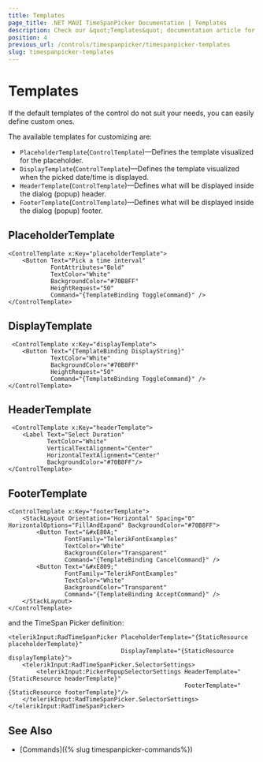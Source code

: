 ```yaml
---
title: Templates
page_title: .NET MAUI TimeSpanPicker Documentation | Templates
description: Check our &quot;Templates&quot; documentation article for Telerik TimeSpanPicker for .NET MAUI.
position: 4
previous_url: /controls/timespanpicker/timespanpicker-templates
slug: timespanpicker-templates
---
```


# Templates

If the default templates of the control do not suit your needs, you can easily define custom ones.

The available templates for customizing are:

* `PlaceholderTemplate`(`ControlTemplate`)&mdash;Defines the template visualized for the placeholder.  
* `DisplayTemplate`(`ControlTemplate`)&mdash;Defines the template visualized when the picked date/time is displayed.
* `HeaderTemplate`(`ControlTemplate`)&mdash;Defines what will be displayed inside the dialog (popup) header.
* `FooterTemplate`(`ControlTemplate`)&mdash;Defines what will be displayed inside the dialog (popup) footer.

## PlaceholderTemplate

```XAML
<ControlTemplate x:Key="placeholderTemplate">
    <Button Text="Pick a time interval"
            FontAttributes="Bold"
            TextColor="White"
            BackgroundColor="#70B8FF"
            HeightRequest="50"
            Command="{TemplateBinding ToggleCommand}" />
</ControlTemplate>
```

## DisplayTemplate

```XAML
 <ControlTemplate x:Key="displayTemplate">
    <Button Text="{TemplateBinding DisplayString}"
            TextColor="White"
            BackgroundColor="#70B8FF"
            HeightRequest="50"
            Command="{TemplateBinding ToggleCommand}" />
</ControlTemplate>
```

## HeaderTemplate

```XAML
 <ControlTemplate x:Key="headerTemplate">
    <Label Text="Select Duration"
           TextColor="White"
           VerticalTextAlignment="Center"
           HorizontalTextAlignment="Center"
           BackgroundColor="#70B8FF"/>
</ControlTemplate>
```

## FooterTemplate

```XAML
<ControlTemplate x:Key="footerTemplate">
    <StackLayout Orientation="Horizontal" Spacing="0" HorizontalOptions="FillAndExpand" BackgroundColor="#70B8FF">
        <Button Text="&#xE80A;"
                FontFamily="TelerikFontExamples"
                TextColor="White"
                BackgroundColor="Transparent"
                Command="{TemplateBinding CancelCommand}" />
        <Button Text="&#xE809;"
                FontFamily="TelerikFontExamples"
                TextColor="White"
                BackgroundColor="Transparent"
                Command="{TemplateBinding AcceptCommand}" />
    </StackLayout>
</ControlTemplate>
```

and the TimeSpan Picker definition:

```XAML
<telerikInput:RadTimeSpanPicker PlaceholderTemplate="{StaticResource placeholderTemplate}"
                                DisplayTemplate="{StaticResource displayTemplate}">
    <telerikInput:RadTimeSpanPicker.SelectorSettings>
        <telerikInput:PickerPopupSelectorSettings HeaderTemplate="{StaticResource headerTemplate}"
                                                  FooterTemplate="{StaticResource footerTemplate}"/>
    </telerikInput:RadTimeSpanPicker.SelectorSettings>
</telerikInput:RadTimeSpanPicker>
```

## See Also

- [Commands]({% slug timespanpicker-commands%})
